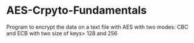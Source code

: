 # AES-Crpyto-Fundamentals
Program to encrypt the data on a text file with AES with two modes: CBC and ECB with two size of keys> 128 and 256
